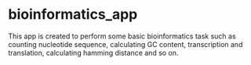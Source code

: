 # bioinformatics_app
This app is created to perform some basic bioinformatics task such as counting nucleotide sequence, calculating GC content, transcription and translation, calculating hamming distance and so on.
